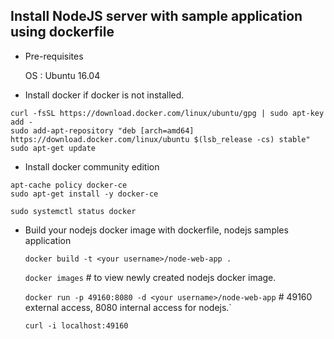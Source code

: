 
## Install NodeJS server with sample application using dockerfile #


- Pre-requisites 

  OS : Ubuntu 16.04

- Install docker if docker is not installed. 

 `curl -fsSL https://download.docker.com/linux/ubuntu/gpg | sudo apt-key add -` <br />
 `sudo add-apt-repository "deb [arch=amd64] https://download.docker.com/linux/ubuntu $(lsb_release -cs) stable"`<br />
 `sudo apt-get update`

- Install docker community edition

 `apt-cache policy docker-ce` <br />
 `sudo apt-get install -y docker-ce` <br />

 `sudo systemctl status docker`

- Build your nodejs docker image with dockerfile, nodejs samples application 

  `docker build -t <your username>/node-web-app .` <br />

  `docker images`     # to view newly created nodejs docker image.  <br />
  
  `docker run -p 49160:8080 -d <your username>/node-web-app`    # 49160 external access, 8080 internal access for nodejs.` <br />
  
  `curl -i localhost:49160`

